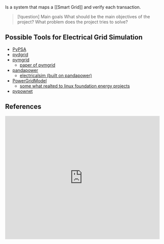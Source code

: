 
Is a system that maps a [[Smart Grid]] and verify each transaction.

>[!question] Main goals 
> What should be the main objectives of the project?
> What problem does the project tries to solve?

## **Possible Tools for Electrical Grid Simulation**

- [PyPSA](https://pypsa.org/)
- [pydgrid](https://pydgrid.readthedocs.io/en/latest/)
- [pymgrid](https://pymgrid.readthedocs.io/en/latest/)
	- [paper of pymgrid](https://xinliu.engineering.ucdavis.edu/sites/g/files/dgvnsk9831/files/inline-files/pymgrid-neurips-2020.pdf)
- [pandapower](https://www.pandapower.org/)
	- [electricalsim (built on pandapower)](https://pypi.org/project/electricalsim/)
- [PowerGridModel](https://github.com/PowerGridModel)
	- [some what realted to linux foundation energy projects](https://lfenergy.org/projects/power-grid-model/)
- [pypownet](https://github.com/MarvinLer/pypownet)


## References

<iframe width="500" height="400" src="https://www.youtube.com/embed/fJBC-QfNSAM" title="Static Power Grid Simulation using PyPSA" frameborder="0" allow="accelerometer; autoplay; clipboard-write; encrypted-media; gyroscope; picture-in-picture; web-share" referrerpolicy="strict-origin-when-cross-origin" allowfullscreen></iframe>